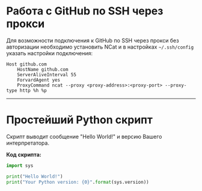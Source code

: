 # Работа с GitHub по SSH через прокси
Для возможности подключения к GitHub по SSH через прокси без авторизации необходимо установить NCat и в настройках `~/.ssh/config` указать настройки подключения:
```
Host github.com
    HostName github.com
    ServerAliveInterval 55
    ForvardAgent yes
    ProxyCommand ncat --proxy <proxy-address>:<proxy-port> --proxy-type http %h %p
```
---
# Простейший Python скрипт
Скрипт выводит сообщение "Hello World!" и версию Вашего интерпретатора.

__Код скрипта:__
```python
import sys

print("Hello World!")
print("Your Python version: {0}".format(sys.version))
```